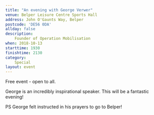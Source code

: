```yaml
---
title: "An evening with George Verwer"
venue: Belper Leisure Centre Sports Hall
address: John O'Gaunts Way, Belper
postcode: 'DE56 0DA'
allday: false
description: 
    Founder of Operation Mobilisation 
when: 2018-10-13
starttime: 1930
finishtime: 2130
category:
    Special
layout: event
---
```

Free event - open to all.

George is an incredibly inspirational speaker. This will be a fantastic evening!

PS George felt instructed in his prayers to go to Belper!
